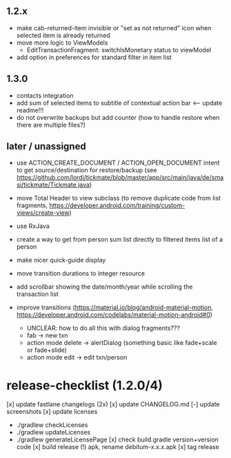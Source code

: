 ## 1.2.x
  - make cab-returned-item invisible or "set as not returned" icon when selected item is already returned 
- move more logic to ViewModels
  - EditTransactionFragment: switchIsMonetary status to viewModel
- add option in preferences for standard filter in item list
  
## 1.3.0
- contacts integration
- add sum of selected items to subtitle of contextual action bar <-- update readme!!!
- do not overwrite backups but add counter (how to handle restore when there are multiple files?)

## later / unassigned
- use ACTION_CREATE_DOCUMENT / ACTION_OPEN_DOCUMENT intent to get source/destination for restore/backup (see https://github.com/lordi/tickmate/blob/master/app/src/main/java/de/smasi/tickmate/Tickmate.java)
- move Total Header to view subclass (to remove duplicate code from list fragments, https://developer.android.com/training/custom-views/create-view)
- use RxJava
- create a way to get from person sum list directly to filtered items list of a person
- make nicer quick-guide display
- move transition durations to integer resource
- add scrollbar showing the date/month/year while scrolling the transaction list

- improve transitions (https://material.io/blog/android-material-motion, https://developer.android.com/codelabs/material-motion-android#0)
  - UNCLEAR: how to do all this with dialog fragments???
  - fab -> new txn
  - action mode delete -> alertDialog (something basic like fade+scale or fade+slide)
  - action mode edit -> edit txn/person



# release-checklist (1.2.0/4)
[x] update fastlane changelogs (2x)
[x] update CHANGELOG.md
[-] update screenshots
[x] update licenses
  - ./gradlew checkLicenses
  - ./gradlew updateLicenses
  - ./gradlew generateLicensePage
[x] check build.gradle version+version code
[x] build release (!) apk, rename debitum-x.x.x.apk
[x] tag release
